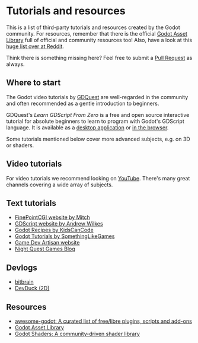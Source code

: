 # Tutorials and resources

This is a list of third-party tutorials and resources created by the
Godot community. For resources, remember that there is the official
[Godot Asset Library](https://godotengine.org/asset-library/asset) full
of official and community resources too! Also, have a look at this [huge
list over at
Reddit](https://www.reddit.com/r/godot/comments/an0iq5/godot_tutorials_list_of_video_and_written/).

Think there is something missing here? Feel free to submit a [Pull
Request](https://github.com/godotengine/godot-docs/blob/master/community/tutorials.rst)
as always.

## Where to start

The Godot video tutorials by
[GDQuest](https://www.youtube.com/channel/UCxboW7x0jZqFdvMdCFKTMsQ/playlists)
are well-regarded in the community and often recommended as a gentle
introduction to beginners.

GDQuest's *Learn GDScript From Zero* is a free and open source
interactive tutorial for absolute beginners to learn to program with
Godot's GDScript language. It is available as a [desktop
application](https://gdquest.itch.io/learn-godot-gdscript) or [in the
browser](https://gdquest.github.io/learn-gdscript).

Some tutorials mentioned below cover more advanced subjects, e.g. on 3D
or shaders.

## Video tutorials

For video tutorials we recommend looking on
[YouTube](https://www.youtube.com/). There's many great channels
covering a wide array of subjects.

## Text tutorials

-   [FinePointCGI website by Mitch](https://finepointcgi.io/)
-   [GDScript website by Andrew Wilkes](https://gdscript.com)
-   [Godot Recipes by
    KidsCanCode](https://kidscancode.org/godot_recipes/4.x/)
-   [Godot Tutorials by
    SomethingLikeGames](https://www.somethinglikegames.de/en/tags/godot-engine/)
-   [Game Dev Artisan website](https://gamedevartisan.com/)
-   [Night Quest Games
    Blog](https://www.nightquestgames.com/blog-articles/)

## Devlogs

-   [bitbrain](https://www.youtube.com/@bitbraindev)
-   [DevDuck (2D)](https://www.youtube.com/@devduck/videos)

## Resources

-   [awesome-godot: A curated list of free/libre plugins, scripts and
    add-ons](https://github.com/godotengine/awesome-godot)
-   [Godot Asset Library](https://godotengine.org/asset-library/asset)
-   [Godot Shaders: A community-driven shader
    library](https://godotshaders.com/)
